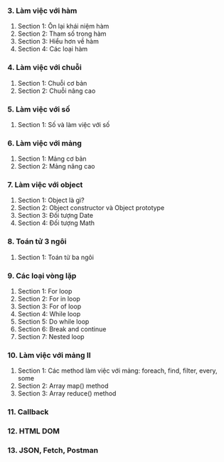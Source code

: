 ### 3. Làm việc với hàm
1. Section 1: Ôn lại khái niệm hàm
2. Section 2: Tham số trong hàm
3. Section 3: Hiểu hơn về hàm
4. Section 4: Các loại hàm
### 4. Làm việc với chuỗi
1. Section 1: Chuỗi cơ bản
2. Section 2: Chuỗi nâng cao
### 5. Làm việc với số
1. Section 1: Số và làm việc với số
### 6. Làm việc với mảng
1. Section 1: Mảng cơ bản
2. Section 2: Mảng nâng cao
### 7. Làm việc với object
1. Section 1: Object là gì?
2. Section 2: Object constructor và Object prototype
3. Section 3: Đối tượng Date
4. Section 4: Đối tượng Math
### 8. Toán tử 3 ngôi
1. Section 1: Toán tử ba ngôi
### 9. Các loại vòng lặp
1. Section 1: For loop
2. Section 2: For in loop
3. Section 3: For of loop
4. Section 4: While loop
5. Section 5: Do while loop
6. Section 6: Break and continue
7. Section 7: Nested loop
### 10. Làm việc với mảng II
1. Section 1: Các method làm việc với mảng: foreach, find, filter, every, some
2. Section 2: Array map() method
3. Section 3: Array reduce() method
### 11. Callback
### 12. HTML DOM
### 13. JSON, Fetch, Postman